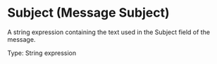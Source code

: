 # Subject (Message Subject)

A string expression containing the text used in the Subject field of the message.

Type: String expression
